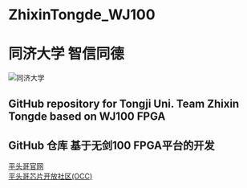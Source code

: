 # ZhixinTongde_WJ100  
# 同济大学 智信同德  
![同济大学](https://www.tongji.edu.cn/images/logo.png)  
## GitHub repository for Tongji Uni. Team Zhixin Tongde based on WJ100 FPGA  
## GitHub 仓库 基于无剑100 FPGA平台的开发  
  
[平头哥官网](https://www.t-head.cn/)  
[平头哥芯片开放社区(OCC)](https://occ.t-head.cn/#/)
